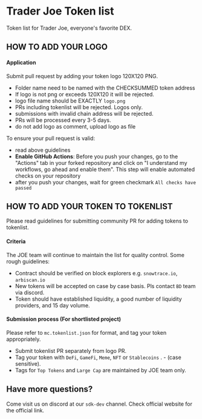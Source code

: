# Trader Joe Token list
 Token list for Trader Joe, everyone's favorite DEX.

 ## HOW TO ADD YOUR LOGO

 #### Application
 Submit pull request by adding your token logo 120X120 PNG. 
 - Folder name need to be named with the CHECKSUMMED token address 
 - If logo is not png or exceeds 120X120 it will be rejected.
 - logo file name should be EXACTLY `logo.png`
 - PRs including tokenlist will be rejected. Logos only. 
 - submissions with invalid chain address will be rejected. 
 - PRs will be processed every 3-5 days.
 - do not add logo as comment, upload logo as file

To ensure your pull request is valid:
 - read above guidelines
 - **Enable GitHub Actions**: Before you push your changes, go to the "Actions" tab in your forked repository and click on "I understand my workflows, go ahead and enable them". This step will enable automated checks on your repository
 - after you push your changes, wait for green checkmark `All checks have passed`

 ## HOW TO ADD YOUR TOKEN TO TOKENLIST
 Please read guidelines for submitting community PR for adding tokens to tokenlist. 


 #### Criteria
 The JOE team will continue to maintain the list for quality control. Some rough guidelines:
 - Contract should be verified on block explorers e.g. `snowtrace.io`, `arbiscan.io`
 - New tokens will be accepted on case by case basis. Pls contact `BD` team via discord. 
 - Token should have established liquidity, a good number of liquidity providers, and 15 day volume. 

 #### Submission process (For shortlisted project)
 Please refer to `mc.tokenlist.json` for format, and tag your token appropriately. 
 - Submit tokenlist PR separately from logo PR.
 - Tag your token with `DeFi`, `GameFi`, `Meme`, `NFT` or `Stablecoins` . - (case sensitive). 
 - Tags for `Top Tokens` and `Large Cap` are maintained by JOE team only. 




 ## Have more questions?
 Come visit us on discord at our `sdk-dev` channel. 
 Check official website for the official link. 
